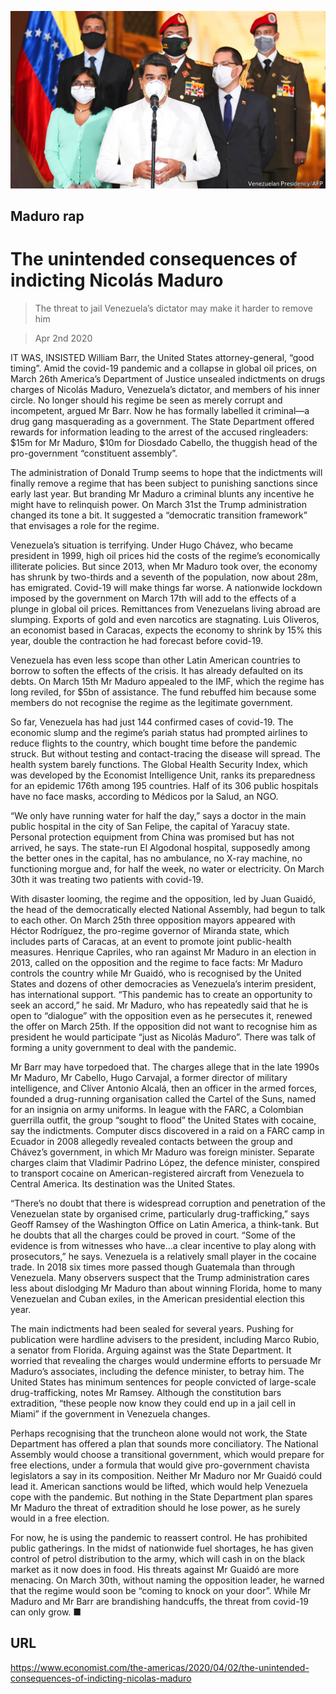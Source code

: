 ![](./images/20200404_AMP001_0.jpg)

## Maduro rap

# The unintended consequences of indicting Nicolás Maduro

> The threat to jail Venezuela’s dictator may make it harder to remove him

> Apr 2nd 2020

IT WAS, INSISTED William Barr, the United States attorney-general, “good timing”. Amid the covid-19 pandemic and a collapse in global oil prices, on March 26th America’s Department of Justice unsealed indictments on drugs charges of Nicolás Maduro, Venezuela’s dictator, and members of his inner circle. No longer should his regime be seen as merely corrupt and incompetent, argued Mr Barr. Now he has formally labelled it criminal—a drug gang masquerading as a government. The State Department offered rewards for information leading to the arrest of the accused ringleaders: $15m for Mr Maduro, $10m for Diosdado Cabello, the thuggish head of the pro-government “constituent assembly”.

The administration of Donald Trump seems to hope that the indictments will finally remove a regime that has been subject to punishing sanctions since early last year. But branding Mr Maduro a criminal blunts any incentive he might have to relinquish power. On March 31st the Trump administration changed its tone a bit. It suggested a “democratic transition framework” that envisages a role for the regime.

Venezuela’s situation is terrifying. Under Hugo Chávez, who became president in 1999, high oil prices hid the costs of the regime’s economically illiterate policies. But since 2013, when Mr Maduro took over, the economy has shrunk by two-thirds and a seventh of the population, now about 28m, has emigrated. Covid-19 will make things far worse. A nationwide lockdown imposed by the government on March 17th will add to the effects of a plunge in global oil prices. Remittances from Venezuelans living abroad are slumping. Exports of gold and even narcotics are stagnating. Luis Oliveros, an economist based in Caracas, expects the economy to shrink by 15% this year, double the contraction he had forecast before covid-19.

Venezuela has even less scope than other Latin American countries to borrow to soften the effects of the crisis. It has already defaulted on its debts. On March 15th Mr Maduro appealed to the IMF, which the regime has long reviled, for $5bn of assistance. The fund rebuffed him because some members do not recognise the regime as the legitimate government.

So far, Venezuela has had just 144 confirmed cases of covid-19. The economic slump and the regime’s pariah status had prompted airlines to reduce flights to the country, which bought time before the pandemic struck. But without testing and contact-tracing the disease will spread. The health system barely functions. The Global Health Security Index, which was developed by the Economist Intelligence Unit, ranks its preparedness for an epidemic 176th among 195 countries. Half of its 306 public hospitals have no face masks, according to Médicos por la Salud, an NGO.

“We only have running water for half the day,” says a doctor in the main public hospital in the city of San Felipe, the capital of Yaracuy state. Personal protection equipment from China was promised but has not arrived, he says. The state-run El Algodonal hospital, supposedly among the better ones in the capital, has no ambulance, no X-ray machine, no functioning morgue and, for half the week, no water or electricity. On March 30th it was treating two patients with covid-19.

With disaster looming, the regime and the opposition, led by Juan Guaidó, the head of the democratically elected National Assembly, had begun to talk to each other. On March 25th three opposition mayors appeared with Héctor Rodríguez, the pro-regime governor of Miranda state, which includes parts of Caracas, at an event to promote joint public-health measures. Henrique Capriles, who ran against Mr Maduro in an election in 2013, called on the opposition and the regime to face facts: Mr Maduro controls the country while Mr Guaidó, who is recognised by the United States and dozens of other democracies as Venezuela’s interim president, has international support. “This pandemic has to create an opportunity to seek an accord,” he said. Mr Maduro, who has repeatedly said that he is open to “dialogue” with the opposition even as he persecutes it, renewed the offer on March 25th. If the opposition did not want to recognise him as president he would participate “just as Nicolás Maduro”. There was talk of forming a unity government to deal with the pandemic.

Mr Barr may have torpedoed that. The charges allege that in the late 1990s Mr Maduro, Mr Cabello, Hugo Carvajal, a former director of military intelligence, and Clíver Antonio Alcalá, then an officer in the armed forces, founded a drug-running organisation called the Cartel of the Suns, named for an insignia on army uniforms. In league with the FARC, a Colombian guerrilla outfit, the group “sought to flood” the United States with cocaine, say the indictments. Computer discs discovered in a raid on a FARC camp in Ecuador in 2008 allegedly revealed contacts between the group and Chávez’s government, in which Mr Maduro was foreign minister. Separate charges claim that Vladimir Padrino López, the defence minister, conspired to transport cocaine on American-registered aircraft from Venezuela to Central America. Its destination was the United States.

“There’s no doubt that there is widespread corruption and penetration of the Venezuelan state by organised crime, particularly drug-trafficking,” says Geoff Ramsey of the Washington Office on Latin America, a think-tank. But he doubts that all the charges could be proved in court. “Some of the evidence is from witnesses who have...a clear incentive to play along with prosecutors,” he says. Venezuela is a relatively small player in the cocaine trade. In 2018 six times more passed though Guatemala than through Venezuela. Many observers suspect that the Trump administration cares less about dislodging Mr Maduro than about winning Florida, home to many Venezuelan and Cuban exiles, in the American presidential election this year. 

The main indictments had been sealed for several years. Pushing for publication were hardline advisers to the president, including Marco Rubio, a senator from Florida. Arguing against was the State Department. It worried that revealing the charges would undermine efforts to persuade Mr Maduro’s associates, including the defence minister, to betray him. The United States has minimum sentences for people convicted of large-scale drug-trafficking, notes Mr Ramsey. Although the constitution bars extradition, “these people now know they could end up in a jail cell in Miami” if the government in Venezuela changes.

Perhaps recognising that the truncheon alone would not work, the State Department has offered a plan that sounds more conciliatory. The National Assembly would choose a transitional government, which would prepare for free elections, under a formula that would give pro-government chavista legislators a say in its composition. Neither Mr Maduro nor Mr Guaidó could lead it. American sanctions would be lifted, which would help Venezuela cope with the pandemic. But nothing in the State Department plan spares Mr Maduro the threat of extradition should he lose power, as he surely would in a free election.

For now, he is using the pandemic to reassert control. He has prohibited public gatherings. In the midst of nationwide fuel shortages, he has given control of petrol distribution to the army, which will cash in on the black market as it now does in food. His threats against Mr Guaidó are more menacing. On March 30th, without naming the opposition leader, he warned that the regime would soon be “coming to knock on your door”. While Mr Maduro and Mr Barr are brandishing handcuffs, the threat from covid-19 can only grow. ■

## URL

https://www.economist.com/the-americas/2020/04/02/the-unintended-consequences-of-indicting-nicolas-maduro
